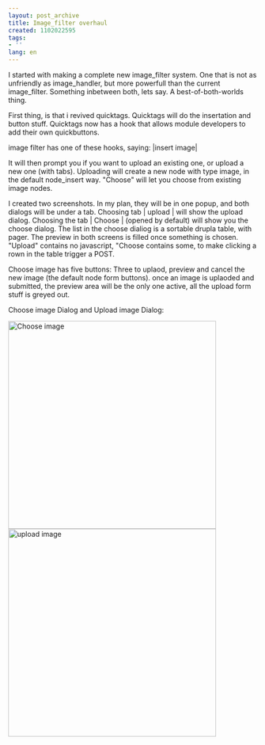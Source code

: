 ```yaml
---
layout: post_archive
title: Image_filter overhaul
created: 1102022595
tags:
- ''
lang: en
---
```

I started with making a complete new image_filter system. 
One that is not as unfriendly as image_handler, but more powerfull than the current image_filter. Something inbetween both, lets say. A best-of-both-worlds thing.


First thing, is that i revived quicktags. Quicktags will do the insertation and button stuff. 
Quicktags now has a hook that allows module developers to add their own quickbuttons.

image filter has one of these hooks, saying: |insert image|

It will then prompt you if you want to upload an existing one, or upload a new one (with tabs). Uploading will create a new node with type image, in the default node_insert way.
"Choose" will let you choose from existing image nodes.

I created two screenshots. In my plan, they will be in one popup, and both dialogs will be under a tab. Choosing tab | upload | will show the upload dialog. Choosing the tab | Choose | (opened by default) will show you the choose dialog. The list in the choose dialiog is a sortable drupla table, with pager. The preview in both screens is filled once something is chosen. "Upload" contains no javascript, "Choose contains some, to make clicking a rown in the table trigger a POST.

Choose image has five buttons: Three to uplaod, preview and cancel the new image (the default node form buttons). once an image is uplaoded and submitted, the preview area will be the only one active, all the upload form stuff is greyed out.

Choose image Dialog and Upload image Dialog:

<img class="node-image" width="420" src="/files/images/choose_img_01.png" title="Choose image"/>

<img class="node-image" width="420" src="/files/images/upload_img_01.png" title="upload image"/>
